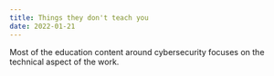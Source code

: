 ```yaml
---
title: Things they don't teach you
date: 2022-01-21
---
```


Most of the education content around cybersecurity focuses on the technical aspect of the work.